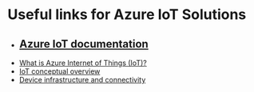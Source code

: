 <h1>Useful links for Azure IoT Solutions</h1>
<p><ul>
  <li><h2><a href="https://learn.microsoft.com/en-us/azure/iot/">Azure IoT documentation</a></h2></li>
  <li><a href="https://learn.microsoft.com/en-us/azure/iot/iot-introduction">What is Azure Internet of Things (IoT)?</a></li>
  <li><a href="https://learn.microsoft.com/en-us/azure/architecture/example-scenario/iot/introduction-to-solutions">IoT conceptual overview</a></li>
  <li><a href="https://learn.microsoft.com/en-us/azure/iot/iot-overview-device-connectivity">Device infrastructure and connectivity</a></li>
</ul></p>
